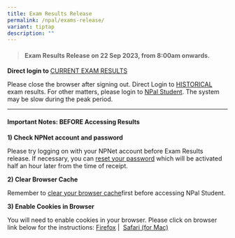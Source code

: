 ```yaml
---
title: Exam Results Release
permalink: /npal/exams-release/
variant: tiptap
description: ""
---
```

<blockquote>
<h4>Exam Results Release on&nbsp;22 Sep 2023, from 8:00am onwards.​</h4>
</blockquote>
<p><strong>Direct login to </strong><a href="https://npalstudent.np.edu.sg/psc/student/EMPLOYEE/SA/c/N_XM_CUR_TRM_RSLT.N_XM_CURTRM_RLT_FL.GBL" rel="noopener noreferrer nofollow" target="_blank">CURRENT EXAM RESULTS</a>
</p>
<p>Please close the browser after signing out. Direct Login to <a href="https://npalstudent.np.edu.sg/psc/student/EMPLOYEE/SA/c/N_SELF_SERVICE.N_SS_EXAM_HIST_FL.GBL" rel="noopener noreferrer nofollow" target="_blank">HISTORICAL</a> exam
results. For other matters, please login to <a href="https://npalstudent.np.edu.sg" rel="noopener noreferrer nofollow" target="_blank">NPal Student</a>. The system may be
slow during the peak period.</p>
<hr>
<h4>Important Notes: BEFORE Accessing Results</h4>
<p><strong>1) Check NPNet account and password</strong>
</p>
<p>Please try logging on with your NPNet account before Exam Results release.
If necessary, you can <a href="https://www1.np.edu.sg/cc/std_acct/pwdreset/pwdforget.aspx" rel="noopener noreferrer nofollow" target="_blank">reset your password</a> which
will be activated half an&nbsp;hour later from the time of receipt.</p>
<p><strong>2) Clear Browser Cache</strong>
</p>
<p>Remember to <a href="https://www2.np.edu.sg/dst/npal/s2bc5755/student/Pages/NPAL_ClearCache.aspx" rel="noopener noreferrer nofollow" target="_blank">clear your browser cache</a>​
first before accessing NPal Student.</p>
<p><strong>3) Enable Cookies in Browser</strong>
</p>
<p>​You will need to enable cookies in your browser. Please click on browser
link below for the instructions:​​&nbsp;<a href="https://www2.np.edu.sg/dst/npal/announcement/Pages/enable_cookie.aspx#ff" rel="noopener noreferrer nofollow" target="_blank">Firefox</a>&nbsp;|
&nbsp;<a href="https://www2.np.edu.sg/dst/npal/announcement/Pages/enable_cookie.aspx#ff" rel="noopener noreferrer nofollow" target="_blank">Safari (for Mac)</a>
</p>
<p></p>
<p></p>